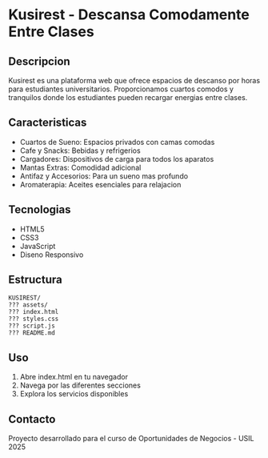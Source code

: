 # Kusirest - Descansa Comodamente Entre Clases

## Descripcion

Kusirest es una plataforma web que ofrece espacios de descanso por horas para estudiantes universitarios. Proporcionamos cuartos comodos y tranquilos donde los estudiantes pueden recargar energias entre clases.

## Caracteristicas

- Cuartos de Sueno: Espacios privados con camas comodas
- Cafe y Snacks: Bebidas y refrigerios
- Cargadores: Dispositivos de carga para todos los aparatos
- Mantas Extras: Comodidad adicional
- Antifaz y Accesorios: Para un sueno mas profundo
- Aromaterapia: Aceites esenciales para relajacion

## Tecnologias

- HTML5
- CSS3
- JavaScript
- Diseno Responsivo

## Estructura

```
KUSIREST/
??? assets/
??? index.html
??? styles.css
??? script.js
??? README.md
```

## Uso

1. Abre index.html en tu navegador
2. Navega por las diferentes secciones
3. Explora los servicios disponibles

## Contacto

Proyecto desarrollado para el curso de Oportunidades de Negocios - USIL 2025
